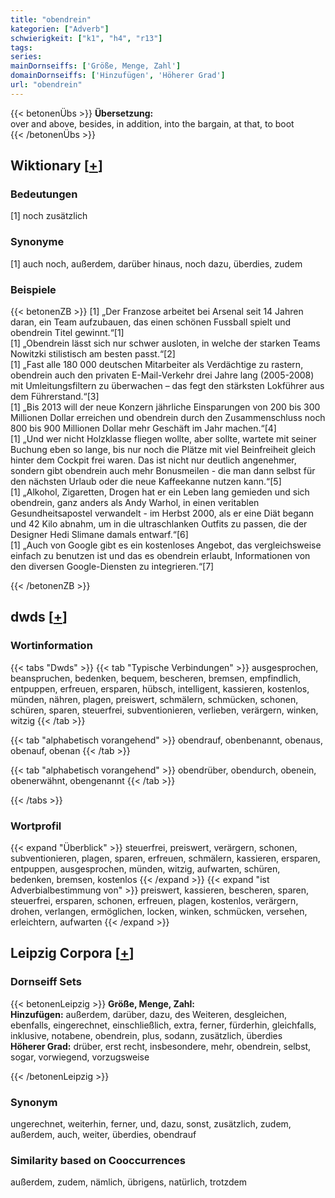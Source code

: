 ```yaml
---
title: "obendrein"
kategorien: ["Adverb"]
schwierigkeit: ["k1", "h4", "r13"]
tags:
series:
mainDornseiffs: ['Größe, Menge, Zahl']
domainDornseiffs: ['Hinzufügen', 'Höherer Grad']
url: "obendrein"
---
```


{{< betonenÜbs >}}
**Übersetzung:**  
over and above, besides, in addition, into the bargain, at that, to boot  
{{< /betonenÜbs >}}

## Wiktionary [[+](https://de.wiktionary.org/wiki/obendrein)]

### Bedeutungen
[1] noch zusätzlich  

### Synonyme
[1] auch noch, außerdem, darüber hinaus, noch dazu, überdies, zudem  

### Beispiele
{{< betonenZB >}}
[1] „Der Franzose arbeitet bei Arsenal seit 14 Jahren daran, ein Team aufzubauen, das einen schönen Fussball spielt und obendrein Titel gewinnt.“[1]  
[1] „Obendrein lässt sich nur schwer ausloten, in welche der starken Teams Nowitzki stilistisch am besten passt.“[2]  
[1] „Fast alle 180 000 deutschen Mitarbeiter als Verdächtige zu rastern, obendrein auch den privaten E-Mail-Verkehr drei Jahre lang (2005-2008) mit Umleitungsfiltern zu überwachen – das fegt den stärksten Lokführer aus dem Führerstand.“[3]  
[1] „Bis 2013 will der neue Konzern jährliche Einsparungen von 200 bis 300 Millionen Dollar erreichen und obendrein durch den Zusammenschluss noch 800 bis 900 Millionen Dollar mehr Geschäft im Jahr machen.“[4]  
[1] „Und wer nicht Holzklasse fliegen wollte, aber sollte, wartete mit seiner Buchung eben so lange, bis nur noch die Plätze mit viel Beinfreiheit gleich hinter dem Cockpit frei waren. Das ist nicht nur deutlich angenehmer, sondern gibt obendrein auch mehr Bonusmeilen - die man dann selbst für den nächsten Urlaub oder die neue Kaffeekanne nutzen kann.“[5]  
[1] „Alkohol, Zigaretten, Drogen hat er ein Leben lang gemieden und sich obendrein, ganz anders als Andy Warhol, in einen veritablen Gesundheitsapostel verwandelt - im Herbst 2000, als er eine Diät begann und 42 Kilo abnahm, um in die ultraschlanken Outfits zu passen, die der Designer Hedi Slimane damals entwarf.“[6]  
[1] „Auch von Google gibt es ein kostenloses Angebot, das vergleichsweise einfach zu benutzen ist und das es obendrein erlaubt, Informationen von den diversen Google-Diensten zu integrieren.“[7]  

{{< /betonenZB >}}


## dwds [[+](https://www.dwds.de/wb/obendrein)]

### Wortinformation
{{< tabs "Dwds" >}}
{{< tab "Typische Verbindungen" >}}
ausgesprochen, beanspruchen, bedenken, bequem, bescheren, bremsen, empfindlich, entpuppen, erfreuen, ersparen, hübsch, intelligent, kassieren, kostenlos, münden, nähren, plagen, preiswert, schmälern, schmücken, schonen, schüren, sparen, steuerfrei, subventionieren, verlieben, verärgern, winken, witzig
{{< /tab >}}

{{< tab "alphabetisch vorangehend" >}}
obendrauf, obenbenannt, obenaus, obenauf, obenan
{{< /tab >}}

{{< tab "alphabetisch vorangehend" >}}
obendrüber, obendurch, obenein, obenerwähnt, obengenannt
{{< /tab >}}

{{< /tabs >}}

### Wortprofil
{{< expand "Überblick" >}} steuerfrei, preiswert, verärgern, schonen, subventionieren, plagen, sparen, erfreuen, schmälern, kassieren, ersparen, entpuppen, ausgesprochen, münden, witzig, aufwarten, schüren, bedenken, bremsen, kostenlos {{< /expand >}}
{{< expand "ist Adverbialbestimmung von" >}} preiswert, kassieren, bescheren, sparen, steuerfrei, ersparen, schonen, erfreuen, plagen, kostenlos, verärgern, drohen, verlangen, ermöglichen, locken, winken, schmücken, versehen, erleichtern, aufwarten {{< /expand >}}

## Leipzig Corpora [[+](https://corpora.uni-leipzig.de/en/res?word=obendrein&corpusId=deu_newscrawl-public_2018)]

### Dornseiff Sets
{{< betonenLeipzig >}}
**Größe, Menge, Zahl:**  
**Hinzufügen:** außerdem, darüber, dazu, des Weiteren, desgleichen, ebenfalls, eingerechnet, einschließlich, extra, ferner, fürderhin, gleichfalls, inklusive, notabene, obendrein, plus, sodann, zusätzlich, überdies  
**Höherer Grad:** drüber, erst recht, insbesondere, mehr, obendrein, selbst, sogar, vorwiegend, vorzugsweise  

{{< /betonenLeipzig >}}

### Synonym
ungerechnet, weiterhin, ferner, und, dazu, sonst, zusätzlich, zudem, außerdem, auch, weiter, überdies, obendrauf


### Similarity based on Cooccurrences
außerdem, zudem, nämlich, übrigens, natürlich, trotzdem

